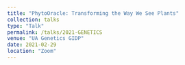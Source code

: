 ```yaml
---
title: "PhytoOracle: Transforming the Way We See Plants"
collection: talks
type: "Talk"
permalink: /talks/2021-GENETICS
venue: "UA Genetics GIDP"
date: 2021-02-29
location: "Zoom"
---
```

